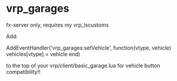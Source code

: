 # vrp_garages
fx-server only, requires my vrp_lscustoms

Add:

AddEventHandler('vrp_garages:setVehicle', function(vtype, vehicle)
	vehicles[vtype] = vehicle
end)


to the top of your vrp/client/basic_garage.lua for vehicle button compatibility!!
